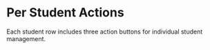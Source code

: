 # Per Student Actions

Each student row includes three action buttons for individual student management.

<figure><img src="../../../../.gitbook/assets/Screenshot 2025-09-04 at 4.56.59 AM.png" alt=""><figcaption></figcaption></figure>

